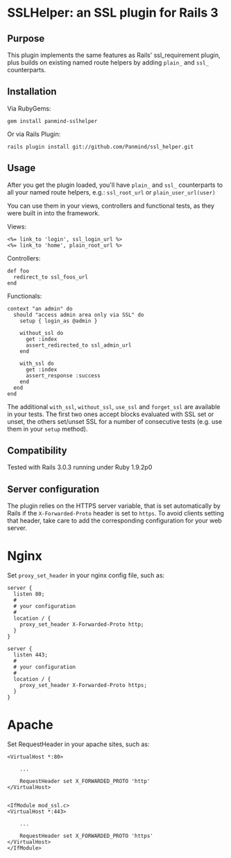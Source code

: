 SSLHelper: an SSL plugin for Rails 3
====================================

Purpose
-------

This plugin implements the same features as Rails' ssl_requirement plugin,
plus builds on existing named route helpers by adding `plain_` and `ssl_`
counterparts.

Installation
------------

Via RubyGems:

    gem install panmind-sslhelper

Or via Rails Plugin:

    rails plugin install git://github.com/Panmind/ssl_helper.git

Usage
-----

After you get the plugin loaded, you'll have `plain_` and `ssl_` counterparts
to all your named route helpers, e.g.: `ssl_root_url` or `plain_user_url(user)`

You can use them in your views, controllers and functional tests, as they were
built in into the framework.

Views:

    <%= link_to 'login', ssl_login_url %>
    <%= link_to 'home', plain_root_url %>

Controllers:

    def foo
      redirect_to ssl_foos_url
    end

Functionals:

    context "an admin" do
      should "access admin area only via SSL" do
        setup { login_as @admin }

        without_ssl do
          get :index
          assert_redirected_to ssl_admin_url
        end

        with_ssl do
          get :index
          assert_response :success
        end
      end
    end

The additional `with_ssl`, `without_ssl`, `use_ssl` and `forget_ssl` are
available in your tests. The first two ones accept blocks evaluated with
SSL set or unset, the others set/unset SSL for a number of consecutive
tests (e.g. use them in your `setup` method).


Compatibility
-------------

Tested with Rails 3.0.3 running under Ruby 1.9.2p0


Server configuration
--------------------

The plugin relies on the HTTPS server variable, that is set automatically by
Rails if the `X-Forwarded-Proto` header is set to `https`. To avoid clients
setting that header, take care to add the corresponding configuration for your web server.

Nginx
=====
Set `proxy_set_header` in your nginx config file, such as:

    server {
      listen 80;
      #
      # your configuration
      #
      location / {
        proxy_set_header X-Forwarded-Proto http;
      }
    }

    server {
      listen 443;
      #
      # your configuration
      #
      location / {
        proxy_set_header X-Forwarded-Proto https;
      }
    }


Apache
=====
Set RequestHeader in your apache sites, such as:

    <VirtualHost *:80>
    
        ...
    
        RequestHeader set X_FORWARDED_PROTO 'http'
    </VirtualHost>

    
    <IfModule mod_ssl.c>
    <VirtualHost *:443>
    
        ...
    
    	RequestHeader set X_FORWARDED_PROTO 'https'
    </VirtualHost>
    </IfModule>
